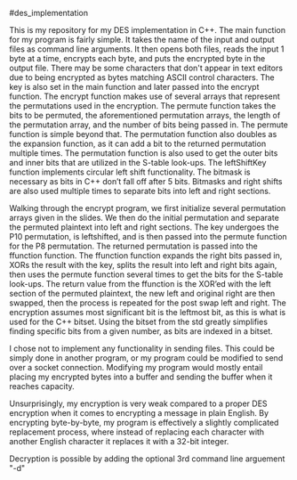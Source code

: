 #des_implementation

This is my repository for my DES implementation in C++. The main function for my program is fairly simple. It takes the name of the input and output files as command line arguments. It then opens both files, reads the input 1 byte at a time, encrypts each byte, and puts the encrypted byte in the output file. There may be some characters that don't appear in text editors due to being encrypted as bytes matching ASCII control characters. The key is also set in the main function and later passed into the encrypt function. The encrypt function makes use of several arrays that represent the permutations used  in the encryption. The permute function takes the bits to be permuted, the aforementioned permutation arrays, the length of the permutation array, and the number of bits being passed in. The permute function is simple beyond that. The permutation function also doubles as the expansion function, as it can add a bit to the returned permutation multiple times.  The permutation function is also used to get the outer bits and inner bits that are utilized in the S-table look-ups. The leftShiftKey function implements circular left shift functionality. The bitmask is necessary as bits in C++ don’t fall off after 5 bits. Bitmasks and right shifts are also used multiple times to separate bits into left and right sections. 

Walking through the encrypt program, we first initialize several permutation arrays given in the slides. We then do the initial permutation and separate the permuted plaintext into left and right sections. The key undergoes the P10 permutation, is leftshifted, and is then passed into the permute function for the P8 permutation. The returned permutation is passed into the ffunction function. The ffunction function expands the right bits passed in, XORs the result with the key, splits the result into left and right bits again, then uses the permute function several times to get the bits for the S-table look-ups. The return value from the ffunction is the XOR’ed with the left section of the permuted plaintext, the new left and original right are then swapped, then the process is repeated for the post swap left and right. 
The encryption assumes most significant bit is the leftmost bit, as this is what is used for the C++ bitset. Using the bitset from the std greatly simplifies finding specific bits from a given number, as bits are indexed in a bitset. 

I chose not to implement any functionality in sending files. This could be simply done in another program, or my program could be modified to send over a socket connection. Modifying my program would mostly entail placing my encrypted bytes into a buffer and sending the buffer when it reaches capacity. 

Unsurprisingly, my encryption is very weak compared to a proper DES encryption when it comes to encrypting a message in plain English. By encrypting byte-by-byte, my program is effectively a slightly complicated replacement process, where instead of replacing each character with another English character it replaces it with a 32-bit integer. 

Decryption is possible by adding the optional 3rd command line arguement "-d"